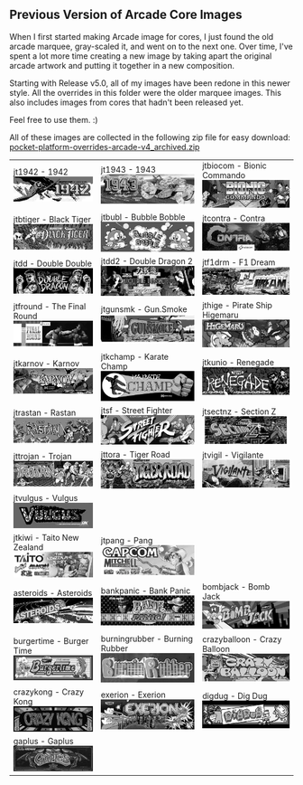 ## Previous Version of Arcade Core Images

When I first started making Arcade image for cores, I just found the old arcade marquee, gray-scaled it, and went on to the next one. Over time, I've spent a lot more time creating a new image by taking apart the original arcade artwork and putting it together in a new composition.

Starting with Release v5.0, all of my images have been redone in this newer style. All the overrides in this folder were the older marquee images. This also includes images from cores that hadn't been released yet.

Feel free to use them. :)

All of these images are collected in the following zip file for easy download: <a href="pocket-platform-overrides-arcade-v4_archived.zip">pocket-platform-overrides-arcade-v4_archived.zip</a>

<table>
<tr>
</tr>
<tr>
 <td>jt1942 - 1942 <img src="pics/jt1942.png" /></td>
 <td>jt1943 - 1943 <img src="pics/jt1943.png" /></td>
 <td>jtbiocom - Bionic Commando <img src="pics/jtbiocom.png" /></td>
</tr>
<tr>
 <td>jtbtiger - Black Tiger <img src="pics/jtbtiger.png" /></td>
 <td>jtbubl - Bubble Bobble <img src="pics/jtbubl.png" /></td>
 <td>jtcontra - Contra <img src="pics/jtcontra.png" /></td> 
</tr>
<tr>
 <td>jtdd - Double Double <img src="pics/jtdd.png" /></td> 
 <td>jtdd2 - Double Dragon 2 <img src="pics/jtdd2.png" /></td>
 <td>jtf1drm - F1 Dream <img src="pics/jtf1drm.png" /></td>
</tr>
<tr>
 <td>jtfround - The Final Round <img src="pics/jtfround.png" /></td>
 <td>jtgunsmk - Gun.Smoke <img src="pics/jtgunsmk.png" /></td>
 <td>jthige - Pirate Ship Higemaru <img src="pics/jthige.png" /></td>
</tr>
<tr>
 <td>jtkarnov - Karnov <img src="pics/jtkarnov.png" /></td>
 <td>jtkchamp - Karate Champ <img src="pics/jtkchamp.png" /></td> 
 <td>jtkunio - Renegade <img src="pics/jtkunio.png" /></td>
</tr>
<tr>
 <td>jtrastan - Rastan <img src="pics/jtrastan.png" /></td>
 <td>jtsf - Street Fighter <img src="pics/jtsf.png" /></td>
 <td>jtsectnz - Section Z <img src="pics/jtsectnz.png" /></td>
</tr>
<tr>
 <td>jttrojan - Trojan <img src="pics/jttrojan.png" /></td>
 <td>jttora - Tiger Road <img src="pics/jttora.png" /></td>
 <td>jtvigil - Vigilante <img src="pics/jtvigil.png" /></td>
</tr>
<tr>
 <td>jtvulgus - Vulgus <img src="pics/jtvulgus.png" /></td>
</tr>
<tr>
 <td>jtkiwi - Taito New Zealand <img src="pics/jtkiwi.png" /></td>
 <td>jtpang - Pang <img src="pics/jtpang.png" /></td>
</tr>
<tr>
 <td>asteroids - Asteroids <img src="pics/asteroids.png" /></td>
 <td>bankpanic - Bank Panic <img src="pics/bankpanic.png" /></td>
 <td>bombjack - Bomb Jack <img src="pics/bombjack.png" /></td>
</tr>
<tr>
 <td>burgertime - Burger Time <img src="pics/burgertime.png" /></td>
 <td>burningrubber - Burning Rubber <img src="pics/burningrubber.png" /></td>
 <td>crazyballoon - Crazy Balloon <img src="pics/crazyballoon.png" /></td>
</tr>
<tr>
 <td>crazykong - Crazy Kong <img src="pics/crazykong.png" /></td>  
 <td>exerion - Exerion <img src="pics/exerion.png" /></td> 
 <td>digdug - Dig Dug <img src="pics/digdug.png" /></td>
</tr>
<tr>
 <td>gaplus - Gaplus <img src="pics/gaplus.png" /></td>
</tr>
</table>



